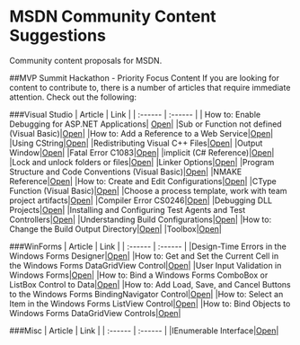 # MSDN Community Content Suggestions
Community content proposals for MSDN.

##MVP Summit Hackathon - Priority Focus Content
If you are looking for content to contribute to, there is a number of articles that require immediate attention. Check out the following:

###Visual Studio
|  Article  |  Link  |
| :------ | :------ |
| How to: Enable Debugging for ASP.NET Applications| [Open](msdn-lib/How-to-Enable-Debugging-for-ASP-NET-Applications.md)|
|Sub or Function not defined (Visual Basic)|[Open](msdn-lib/Sub-or-Function-not-defined-Visual-Basic.md)|
|How to: Add a Reference to a Web Service|[Open](msdn-lib/How-to-Add-a-Reference-to-a-Web-Service.md)|
|Using CString|[Open](msdn-lib/Using-CString.md)|
|Redistributing Visual C++ Files|[Open](msdn-lib/Redistributing-Visual-C-Files.md)|
|Output Window|[Open](msdn-lib/Output-Window.md)|
|Fatal Error C1083|[Open](msdn-lib/Fatal-Error-C1083.md)|
|implicit (C# Reference)|[Open](msdn-lib/implicit-C-sharp.md)|
|Lock and unlock folders or files|[Open](msdn-lib/Lock-and-unlock-folders-or-files.md)|
|Linker Options|[Open](msdn-lib/Linker-Options.md)|
|Program Structure and Code Conventions (Visual Basic)|[Open](msdn-lib/Program-Structure-and-Code-Conventions-Visual-Basic.md)|
|NMAKE Reference|[Open](msdn-lib/nmake-reference.md)|
|How to: Create and Edit Configurations|[Open](msdn-lib/How-to-Create-and-Edit-Configurations.md)|
|CType Function (Visual Basic)|[Open](msdn-lib/CType-Function-Visual-Basic.md)|
|Choose a process template, work with team project artifacts|[Open](msdn-lib/Choose-a-process-template-work-with-team-project-artifacts.md)|
|Compiler Error CS0246|[Open](msdn-lib/Compiler-Error-CS0246.md)|
|Debugging DLL Projects|[Open](msdn-lib/Debugging-DLL-Projects.md)|
|Installing and Configuring Test Agents and Test Controllers|[Open](msdn-lib/Installing-and-Configuring-Test-Agents-and-Test-Controllers.md)|
|Understanding Build Configurations|[Open](msdn-lib/Understanding-Build-Configurations.md)|
|How to: Change the Build Output Directory|[Open](msdn-lib/How-to-Change-the-Build-Output-Directory.md)|
|Toolbox|[Open](msdn-lib/Toolbox.md)|

###WinForms
|  Article  |  Link  |
| :------ | :------ |
|Design-Time Errors in the Windows Forms Designer|[Open](msdn-lib/Design-Time-Errors-in-the-Windows-Forms-Designer.md)|
|How to: Get and Set the Current Cell in the Windows Forms DataGridView Control|[Open](msdn-lib/How-to-Get-and-Set-the-Current-Cell-in-the-Windows-Forms-DataGridView-Control.md)|
|User Input Validation in Windows Forms|[Open](msdn-lib/User-Input-Validation-in-Windows-Forms.md)|
|How to: Bind a Windows Forms ComboBox or ListBox Control to Data|[Open](msdn-lib/How-to-Bind-a-Windows-Forms-ComboBox-or-ListBox-Control-to-Data.md)|
|How to: Add Load, Save, and Cancel Buttons to the Windows Forms BindingNavigator Control|[Open](msdn-lib/How-to-add-Load-Save-and-Cancel-Buttons-to-the-Windows-Forms-BindingNavigator-Control.md)|
|How to: Select an Item in the Windows Forms ListView Control|[Open](msdn-lib/How-to-select-an-item-in-the-Windows-Forms-ListView-Control.md)|
|How to: Bind Objects to Windows Forms DataGridView Controls|[Open](msdn-lib/How-to-bind-Objects-to-Windows-Forms-DataGridView-Controls.md)|

###Misc
|  Article  |  Link  |
| :------ | :------ |
|IEnumerable Interface|[Open](msdn-lib/IEnumerable.md)|